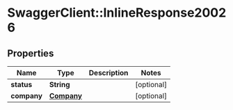 # SwaggerClient::InlineResponse20026

## Properties
Name | Type | Description | Notes
------------ | ------------- | ------------- | -------------
**status** | **String** |  | [optional] 
**company** | [**Company**](Company.md) |  | [optional] 


